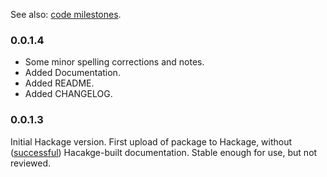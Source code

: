 See also: [code milestones](https://github.com/orome/crypto-enigma/milestones?state=closed).

### 0.0.1.4

* Some minor spelling corrections and notes.
* Added Documentation.
* Added README.
* Added CHANGELOG.


### 0.0.1.3

Initial Hackage version. First upload of package to Hackage, 
without ([successful](https://hackage.haskell.org/package/crypto-enigma-0.0.1.3/reports/1)) Hacakge-built documentation.
Stable enough for use, but not reviewed.